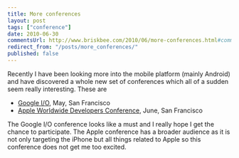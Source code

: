```yaml
---
title: More conferences
layout: post
tags: ["conference"]
date: 2010-06-30
commentsUrl: http://www.briskbee.com/2010/06/more-conferences.html#comment-form
redirect_from: "/posts/more_conferences/"
published: false
---
```


Recently I have been looking more into the mobile platform (mainly Android) and have discovered a whole new set of conferences which all of a sudden seem really interesting. These are

* [Google I/O](http://code.google.com/events/io/), May, San Francisco
* [Apple Worldwide Developers Conference](http://developer.apple.com/wwdc/), June, San Francisco

The Google I/O conference looks like a must and I really hope I get the chance to participate. The Apple conference has a broader audience as it is not only targeting the iPhone but all things related to Apple so this conference does not get me too excited.

